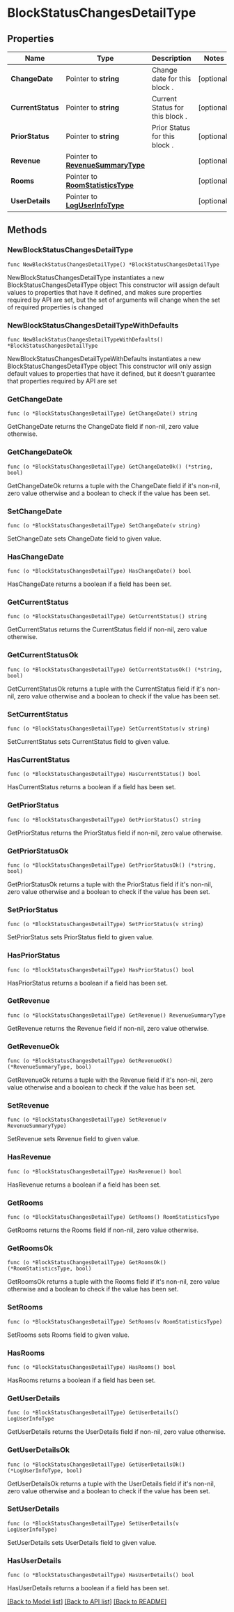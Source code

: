 # BlockStatusChangesDetailType

## Properties

Name | Type | Description | Notes
------------ | ------------- | ------------- | -------------
**ChangeDate** | Pointer to **string** | Change date for this block . | [optional] 
**CurrentStatus** | Pointer to **string** | Current Status for this block . | [optional] 
**PriorStatus** | Pointer to **string** | Prior Status for this block . | [optional] 
**Revenue** | Pointer to [**RevenueSummaryType**](RevenueSummaryType.md) |  | [optional] 
**Rooms** | Pointer to [**RoomStatisticsType**](RoomStatisticsType.md) |  | [optional] 
**UserDetails** | Pointer to [**LogUserInfoType**](LogUserInfoType.md) |  | [optional] 

## Methods

### NewBlockStatusChangesDetailType

`func NewBlockStatusChangesDetailType() *BlockStatusChangesDetailType`

NewBlockStatusChangesDetailType instantiates a new BlockStatusChangesDetailType object
This constructor will assign default values to properties that have it defined,
and makes sure properties required by API are set, but the set of arguments
will change when the set of required properties is changed

### NewBlockStatusChangesDetailTypeWithDefaults

`func NewBlockStatusChangesDetailTypeWithDefaults() *BlockStatusChangesDetailType`

NewBlockStatusChangesDetailTypeWithDefaults instantiates a new BlockStatusChangesDetailType object
This constructor will only assign default values to properties that have it defined,
but it doesn't guarantee that properties required by API are set

### GetChangeDate

`func (o *BlockStatusChangesDetailType) GetChangeDate() string`

GetChangeDate returns the ChangeDate field if non-nil, zero value otherwise.

### GetChangeDateOk

`func (o *BlockStatusChangesDetailType) GetChangeDateOk() (*string, bool)`

GetChangeDateOk returns a tuple with the ChangeDate field if it's non-nil, zero value otherwise
and a boolean to check if the value has been set.

### SetChangeDate

`func (o *BlockStatusChangesDetailType) SetChangeDate(v string)`

SetChangeDate sets ChangeDate field to given value.

### HasChangeDate

`func (o *BlockStatusChangesDetailType) HasChangeDate() bool`

HasChangeDate returns a boolean if a field has been set.

### GetCurrentStatus

`func (o *BlockStatusChangesDetailType) GetCurrentStatus() string`

GetCurrentStatus returns the CurrentStatus field if non-nil, zero value otherwise.

### GetCurrentStatusOk

`func (o *BlockStatusChangesDetailType) GetCurrentStatusOk() (*string, bool)`

GetCurrentStatusOk returns a tuple with the CurrentStatus field if it's non-nil, zero value otherwise
and a boolean to check if the value has been set.

### SetCurrentStatus

`func (o *BlockStatusChangesDetailType) SetCurrentStatus(v string)`

SetCurrentStatus sets CurrentStatus field to given value.

### HasCurrentStatus

`func (o *BlockStatusChangesDetailType) HasCurrentStatus() bool`

HasCurrentStatus returns a boolean if a field has been set.

### GetPriorStatus

`func (o *BlockStatusChangesDetailType) GetPriorStatus() string`

GetPriorStatus returns the PriorStatus field if non-nil, zero value otherwise.

### GetPriorStatusOk

`func (o *BlockStatusChangesDetailType) GetPriorStatusOk() (*string, bool)`

GetPriorStatusOk returns a tuple with the PriorStatus field if it's non-nil, zero value otherwise
and a boolean to check if the value has been set.

### SetPriorStatus

`func (o *BlockStatusChangesDetailType) SetPriorStatus(v string)`

SetPriorStatus sets PriorStatus field to given value.

### HasPriorStatus

`func (o *BlockStatusChangesDetailType) HasPriorStatus() bool`

HasPriorStatus returns a boolean if a field has been set.

### GetRevenue

`func (o *BlockStatusChangesDetailType) GetRevenue() RevenueSummaryType`

GetRevenue returns the Revenue field if non-nil, zero value otherwise.

### GetRevenueOk

`func (o *BlockStatusChangesDetailType) GetRevenueOk() (*RevenueSummaryType, bool)`

GetRevenueOk returns a tuple with the Revenue field if it's non-nil, zero value otherwise
and a boolean to check if the value has been set.

### SetRevenue

`func (o *BlockStatusChangesDetailType) SetRevenue(v RevenueSummaryType)`

SetRevenue sets Revenue field to given value.

### HasRevenue

`func (o *BlockStatusChangesDetailType) HasRevenue() bool`

HasRevenue returns a boolean if a field has been set.

### GetRooms

`func (o *BlockStatusChangesDetailType) GetRooms() RoomStatisticsType`

GetRooms returns the Rooms field if non-nil, zero value otherwise.

### GetRoomsOk

`func (o *BlockStatusChangesDetailType) GetRoomsOk() (*RoomStatisticsType, bool)`

GetRoomsOk returns a tuple with the Rooms field if it's non-nil, zero value otherwise
and a boolean to check if the value has been set.

### SetRooms

`func (o *BlockStatusChangesDetailType) SetRooms(v RoomStatisticsType)`

SetRooms sets Rooms field to given value.

### HasRooms

`func (o *BlockStatusChangesDetailType) HasRooms() bool`

HasRooms returns a boolean if a field has been set.

### GetUserDetails

`func (o *BlockStatusChangesDetailType) GetUserDetails() LogUserInfoType`

GetUserDetails returns the UserDetails field if non-nil, zero value otherwise.

### GetUserDetailsOk

`func (o *BlockStatusChangesDetailType) GetUserDetailsOk() (*LogUserInfoType, bool)`

GetUserDetailsOk returns a tuple with the UserDetails field if it's non-nil, zero value otherwise
and a boolean to check if the value has been set.

### SetUserDetails

`func (o *BlockStatusChangesDetailType) SetUserDetails(v LogUserInfoType)`

SetUserDetails sets UserDetails field to given value.

### HasUserDetails

`func (o *BlockStatusChangesDetailType) HasUserDetails() bool`

HasUserDetails returns a boolean if a field has been set.


[[Back to Model list]](../README.md#documentation-for-models) [[Back to API list]](../README.md#documentation-for-api-endpoints) [[Back to README]](../README.md)


